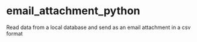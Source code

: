 # email_attachment_python
Read data from a local database and send as an email attachment in a csv format
